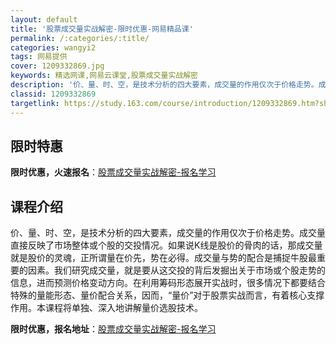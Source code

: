 ```yaml
---
layout: default
title: '股票成交量实战解密-限时优惠-网易精品课'
permalink: /:categories/:title/
categories: wangyi2
tags: 网易提供
cover: 1209332869.jpg
keywords: 精选网课,网易云课堂,股票成交量实战解密
description: '价、量、时、空，是技术分析的四大要素，成交量的作用仅次于价格走势。成交量直接反映了市场整体或个股的交投情况。如果说K线是'
classid: 1209332869
targetlink: https://study.163.com/course/introduction/1209332869.htm?share=1&shareId=1025206652&utm_campaign=share&utm_medium=iphoneShare&utm_source=&utm_u=1025206652
---
```


## 限时特惠

**限时优惠，火速报名**：[股票成交量实战解密-报名学习](https://study.163.com/course/introduction/1209332869.htm?share=1&shareId=1025206652&utm_campaign=share&utm_medium=iphoneShare&utm_source=&utm_u=1025206652)

## 课程介绍

价、量、时、空，是技术分析的四大要素，成交量的作用仅次于价格走势。成交量直接反映了市场整体或个股的交投情况。如果说K线是股价的骨肉的话，那成交量就是股价的灵魂，正所谓量在价先，势在必得。成交量与势的配合是捕捉牛股最重要的因素。我们研究成交量，就是要从这交投的背后发掘出关于市场或个股走势的信息，进而预测价格变动方向。在利用筹码形态展开实战时，很多情况下都要结合特殊的量能形态、量价配合关系，因而，“量价”对于股票实战而言，有着核心支撑作用。本课程将单独、深入地讲解量价选股技术。

**限时优惠，报名地址**：[股票成交量实战解密-报名学习](https://study.163.com/course/introduction/1209332869.htm?share=1&shareId=1025206652&utm_campaign=share&utm_medium=iphoneShare&utm_source=&utm_u=1025206652)

